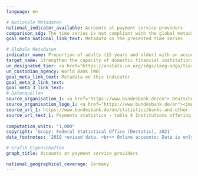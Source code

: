 ```yaml
---
language: en    

# Nationale Metadaten    
national_indicator_available: Accounts at payment service providers    
comparison_sdg: The time series is not compliant with the global metadata, but provides additional information.    
goal_meta_national_link_text: Metadata on the presented time series    

# Globale Metadaten    
indicator_name: Proportion of adults (15 years and older) with an account at a bank or other financial institution or with a mobile-money-service provider    
target_name: Strengthen the capacity of domestic financial institutions to encourage and expand access to banking, insurance and financial services for all    
un_designated_tier: <a href="https://unstats.un.org/sdgs/iaeg-sdgs/tier-classification/" title="Click here for more information on the UN tier classification."  target="_blank">Tier I</a>    
un_custodian_agency: World Bank (WB)    
goal_meta_link_text: Metadata on this indicator    
goal_meta_2_link_text:     
goal_meta_3_link_text:         
# Datenquellen
source_organisation_1: <a href="https://www.bundesbank.de/en"> Deutsche Bundesbank </a>
source_organisation_logo_1: <a href="https://www.bundesbank.de/en"><img src="https://g205sdgs.github.io/sdg-indicators/public/OrgImgEn/bundesbank.png" alt="Logo bundesbank" style="height:60px; width:148px"/></a>
source_url_1: https://www.bundesbank.de/en/statistics/banks-and-other-financial-corporations/payments-statistics/statistics-on-payments-and-securities-trading-810330
source_url_text_1: Payments statistics - table 4 Institutions offering payment services to non-PSPs
    
computation_units: "1,000"    
copyright: '&copy; Federal Statistical Office (Destatis), 2021'    
data_footnotes: '2019 revised data. <br>• Online accounts: Data is only available from 2014.'    

# Grafik Eigenschaften    
graph_title: Accounts at payment service providers    

national_geographical_coverage: Germany    
---
```


<span></span>